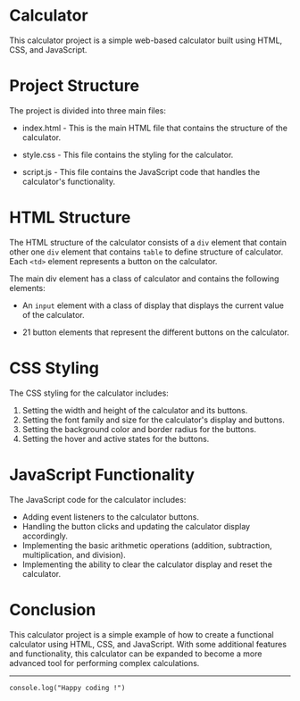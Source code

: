 # Calculator 
This calculator project is a simple web-based calculator built using HTML, CSS, and JavaScript.

# Project Structure
The project is divided into three main files:

- index.html - This is the main HTML file that contains the structure of the calculator.

- style.css - This file contains the styling for the calculator.
- script.js - This file contains the JavaScript code that handles the calculator's functionality.
# HTML Structure
The HTML structure of the calculator consists of a `div` element that contain other one `div` element that contains `table` to define structure of calculator. Each `<td>` element represents a button on the calculator.

The main div element has a class of calculator and contains the following elements:

- An `input` element with a class of display that displays the current value of the calculator.

- 21 button elements that represent the different buttons on the calculator.
# CSS Styling
 The CSS styling for the calculator includes:

1. Setting the width and height of the calculator and its buttons.
2. Setting the font family and size for the calculator's display and buttons.
3. Setting the background color and border radius for the buttons.
4. Setting the hover and active states for the buttons.
   
# JavaScript Functionality
The JavaScript code for the calculator includes:

- Adding event listeners to the calculator buttons.
- Handling the button clicks and updating the calculator display accordingly.
- Implementing the basic arithmetic operations (addition, subtraction, multiplication, and division).
- Implementing the ability to clear the calculator display and reset the calculator.
# Conclusion
This calculator project is a simple example of how to create a functional calculator using HTML, CSS, and JavaScript. With some additional features and functionality, this calculator can be expanded to become a more advanced tool for performing complex calculations.

<hr>

``
    console.log("Happy coding !")
``
